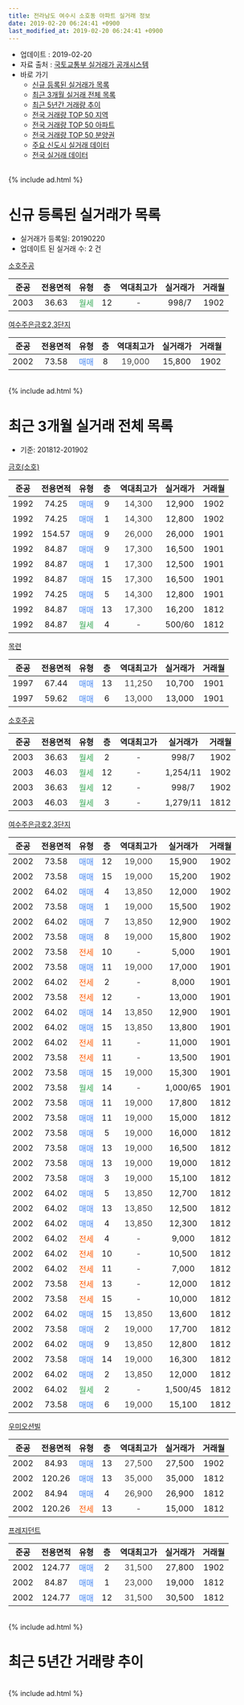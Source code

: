 ```yaml
---
title: 전라남도 여수시 소호동 아파트 실거래 정보
date: 2019-02-20 06:24:41 +0900
last_modified_at: 2019-02-20 06:24:41 +0900
---
```


* 업데이트 : 2019-02-20
* 자료 출처 : [국토교통부 실거래가 공개시스템](http://rt.molit.go.kr)
* 바로 가기
    * [신규 등록된 실거래가 목록](#신규-등록된-실거래가-목록)
    * [최근 3개월 실거래 전체 목록](#최근-3개월-실거래-전체-목록)
    * [최근 5년간 거래량 추이](#최근-5년간-거래량-추이)
    * [전국 거래량 TOP 50 지역](https://inasie.github.io/apt-trade-info/최근-3개월-전국에서-가장-거래가-많이-발생한-지역)
    * [전국 거래량 TOP 50 아파트](https://inasie.github.io/apt-trade-info/최근-3개월-전국에서-가장-거래가-많이-발생한-아파트)
    * [전국 거래량 TOP 50 분양권](https://inasie.github.io/apt-trade-info/최근-3개월-전국에서-가장-거래가-많이-발생한-분양권)
    * [주요 신도시 실거래 데이터](https://inasie.github.io/apt-trade-info/주요-신도시)
    * [전국 실거래 데이터](https://inasie.github.io/apt-trade-info/전국)
<br>
{% include ad.html %}
<br>

# 신규 등록된 실거래가 목록
* 실거래가 등록일: 20190220
* 업데이트 된 실거래 수: 2 건


[소호주공](https://search.naver.com/search.naver?query=%EC%A0%84%EB%9D%BC%EB%82%A8%EB%8F%84+%EC%97%AC%EC%88%98%EC%8B%9C+%EC%86%8C%ED%98%B8%EB%8F%99+%EC%86%8C%ED%98%B8%EC%A3%BC%EA%B3%B5)

|준공|전용면적|유형|층|역대최고가|실거래가|거래월|
|:---:|:---:|:---:|:---:|:---:|:---:|:---:|
|2003|36.63|<span style="color:#34a853">월세</span>|12|<span style="color:#444444">-</span>|998/7|1902|

[여수주은금호2,3단지](https://search.naver.com/search.naver?query=%EC%A0%84%EB%9D%BC%EB%82%A8%EB%8F%84+%EC%97%AC%EC%88%98%EC%8B%9C+%EC%86%8C%ED%98%B8%EB%8F%99+%EC%97%AC%EC%88%98%EC%A3%BC%EC%9D%80%EA%B8%88%ED%98%B82%2C3%EB%8B%A8%EC%A7%80)

|준공|전용면적|유형|층|역대최고가|실거래가|거래월|
|:---:|:---:|:---:|:---:|:---:|:---:|:---:|
|2002|73.58|<span style="color:#4285f3">매매</span>|8|<span style="color:#444444">19,000</span>|15,800|1902|


<br>
{% include ad.html %}
<br>

# 최근 3개월 실거래 전체 목록
* 기준: 201812-201902


[금호(소호)](https://search.naver.com/search.naver?query=%EC%A0%84%EB%9D%BC%EB%82%A8%EB%8F%84+%EC%97%AC%EC%88%98%EC%8B%9C+%EC%86%8C%ED%98%B8%EB%8F%99+%EA%B8%88%ED%98%B8%28%EC%86%8C%ED%98%B8%29)

|준공|전용면적|유형|층|역대최고가|실거래가|거래월|
|:---:|:---:|:---:|:---:|:---:|:---:|:---:|
|1992|74.25|<span style="color:#4285f3">매매</span>|9|<span style="color:#444444">14,300</span>|12,900|1902|
|1992|74.25|<span style="color:#4285f3">매매</span>|1|<span style="color:#444444">14,300</span>|12,800|1902|
|1992|154.57|<span style="color:#4285f3">매매</span>|9|<span style="color:#444444">26,000</span>|26,000|1901|
|1992|84.87|<span style="color:#4285f3">매매</span>|9|<span style="color:#444444">17,300</span>|16,500|1901|
|1992|84.87|<span style="color:#4285f3">매매</span>|1|<span style="color:#444444">17,300</span>|12,500|1901|
|1992|84.87|<span style="color:#4285f3">매매</span>|15|<span style="color:#444444">17,300</span>|16,500|1901|
|1992|74.25|<span style="color:#4285f3">매매</span>|5|<span style="color:#444444">14,300</span>|12,800|1901|
|1992|84.87|<span style="color:#4285f3">매매</span>|13|<span style="color:#444444">17,300</span>|16,200|1812|
|1992|84.87|<span style="color:#34a853">월세</span>|4|<span style="color:#444444">-</span>|500/60|1812|

[목련](https://search.naver.com/search.naver?query=%EC%A0%84%EB%9D%BC%EB%82%A8%EB%8F%84+%EC%97%AC%EC%88%98%EC%8B%9C+%EC%86%8C%ED%98%B8%EB%8F%99+%EB%AA%A9%EB%A0%A8)

|준공|전용면적|유형|층|역대최고가|실거래가|거래월|
|:---:|:---:|:---:|:---:|:---:|:---:|:---:|
|1997|67.44|<span style="color:#4285f3">매매</span>|13|<span style="color:#444444">11,250</span>|10,700|1901|
|1997|59.62|<span style="color:#4285f3">매매</span>|6|<span style="color:#444444">13,000</span>|13,000|1901|

[소호주공](https://search.naver.com/search.naver?query=%EC%A0%84%EB%9D%BC%EB%82%A8%EB%8F%84+%EC%97%AC%EC%88%98%EC%8B%9C+%EC%86%8C%ED%98%B8%EB%8F%99+%EC%86%8C%ED%98%B8%EC%A3%BC%EA%B3%B5)

|준공|전용면적|유형|층|역대최고가|실거래가|거래월|
|:---:|:---:|:---:|:---:|:---:|:---:|:---:|
|2003|36.63|<span style="color:#34a853">월세</span>|2|<span style="color:#444444">-</span>|998/7|1902|
|2003|46.03|<span style="color:#34a853">월세</span>|12|<span style="color:#444444">-</span>|1,254/11|1902|
|2003|36.63|<span style="color:#34a853">월세</span>|12|<span style="color:#444444">-</span>|998/7|1902|
|2003|46.03|<span style="color:#34a853">월세</span>|3|<span style="color:#444444">-</span>|1,279/11|1812|

[여수주은금호2,3단지](https://search.naver.com/search.naver?query=%EC%A0%84%EB%9D%BC%EB%82%A8%EB%8F%84+%EC%97%AC%EC%88%98%EC%8B%9C+%EC%86%8C%ED%98%B8%EB%8F%99+%EC%97%AC%EC%88%98%EC%A3%BC%EC%9D%80%EA%B8%88%ED%98%B82%2C3%EB%8B%A8%EC%A7%80)

|준공|전용면적|유형|층|역대최고가|실거래가|거래월|
|:---:|:---:|:---:|:---:|:---:|:---:|:---:|
|2002|73.58|<span style="color:#4285f3">매매</span>|12|<span style="color:#444444">19,000</span>|15,900|1902|
|2002|73.58|<span style="color:#4285f3">매매</span>|15|<span style="color:#444444">19,000</span>|15,200|1902|
|2002|64.02|<span style="color:#4285f3">매매</span>|4|<span style="color:#444444">13,850</span>|12,000|1902|
|2002|73.58|<span style="color:#4285f3">매매</span>|1|<span style="color:#444444">19,000</span>|15,500|1902|
|2002|64.02|<span style="color:#4285f3">매매</span>|7|<span style="color:#444444">13,850</span>|12,900|1902|
|2002|73.58|<span style="color:#4285f3">매매</span>|8|<span style="color:#444444">19,000</span>|15,800|1902|
|2002|73.58|<span style="color:#ff5a00">전세</span>|10|<span style="color:#444444">-</span>|5,000|1901|
|2002|73.58|<span style="color:#4285f3">매매</span>|11|<span style="color:#444444">19,000</span>|17,000|1901|
|2002|64.02|<span style="color:#ff5a00">전세</span>|2|<span style="color:#444444">-</span>|8,000|1901|
|2002|73.58|<span style="color:#ff5a00">전세</span>|12|<span style="color:#444444">-</span>|13,000|1901|
|2002|64.02|<span style="color:#4285f3">매매</span>|14|<span style="color:#444444">13,850</span>|12,900|1901|
|2002|64.02|<span style="color:#4285f3">매매</span>|15|<span style="color:#444444">13,850</span>|13,800|1901|
|2002|64.02|<span style="color:#ff5a00">전세</span>|11|<span style="color:#444444">-</span>|11,000|1901|
|2002|73.58|<span style="color:#ff5a00">전세</span>|11|<span style="color:#444444">-</span>|13,500|1901|
|2002|73.58|<span style="color:#4285f3">매매</span>|15|<span style="color:#444444">19,000</span>|15,300|1901|
|2002|73.58|<span style="color:#34a853">월세</span>|14|<span style="color:#444444">-</span>|1,000/65|1901|
|2002|73.58|<span style="color:#4285f3">매매</span>|11|<span style="color:#444444">19,000</span>|17,800|1812|
|2002|73.58|<span style="color:#4285f3">매매</span>|11|<span style="color:#444444">19,000</span>|15,000|1812|
|2002|73.58|<span style="color:#4285f3">매매</span>|5|<span style="color:#444444">19,000</span>|16,000|1812|
|2002|73.58|<span style="color:#4285f3">매매</span>|13|<span style="color:#444444">19,000</span>|16,500|1812|
|2002|73.58|<span style="color:#4285f3">매매</span>|13|<span style="color:#444444">19,000</span>|19,000|1812|
|2002|73.58|<span style="color:#4285f3">매매</span>|3|<span style="color:#444444">19,000</span>|15,100|1812|
|2002|64.02|<span style="color:#4285f3">매매</span>|5|<span style="color:#444444">13,850</span>|12,700|1812|
|2002|64.02|<span style="color:#4285f3">매매</span>|13|<span style="color:#444444">13,850</span>|12,500|1812|
|2002|64.02|<span style="color:#4285f3">매매</span>|4|<span style="color:#444444">13,850</span>|12,300|1812|
|2002|64.02|<span style="color:#ff5a00">전세</span>|4|<span style="color:#444444">-</span>|9,000|1812|
|2002|64.02|<span style="color:#ff5a00">전세</span>|10|<span style="color:#444444">-</span>|10,500|1812|
|2002|64.02|<span style="color:#ff5a00">전세</span>|11|<span style="color:#444444">-</span>|7,000|1812|
|2002|73.58|<span style="color:#ff5a00">전세</span>|13|<span style="color:#444444">-</span>|12,000|1812|
|2002|73.58|<span style="color:#ff5a00">전세</span>|15|<span style="color:#444444">-</span>|10,000|1812|
|2002|64.02|<span style="color:#4285f3">매매</span>|15|<span style="color:#444444">13,850</span>|13,600|1812|
|2002|73.58|<span style="color:#4285f3">매매</span>|2|<span style="color:#444444">19,000</span>|17,700|1812|
|2002|64.02|<span style="color:#4285f3">매매</span>|9|<span style="color:#444444">13,850</span>|12,800|1812|
|2002|73.58|<span style="color:#4285f3">매매</span>|14|<span style="color:#444444">19,000</span>|16,300|1812|
|2002|64.02|<span style="color:#4285f3">매매</span>|2|<span style="color:#444444">13,850</span>|12,000|1812|
|2002|64.02|<span style="color:#34a853">월세</span>|2|<span style="color:#444444">-</span>|1,500/45|1812|
|2002|73.58|<span style="color:#4285f3">매매</span>|6|<span style="color:#444444">19,000</span>|15,100|1812|


<script async src="//pagead2.googlesyndication.com/pagead/js/adsbygoogle.js"></script>
<!-- 기본 -->
<ins class="adsbygoogle"
     style="display:block"
     data-ad-client="ca-pub-2446590836940007"
     data-ad-slot="1659523306"
     data-ad-format="auto"
     data-full-width-responsive="true"></ins>
<script>
(adsbygoogle = window.adsbygoogle || []).push({});
</script>


[우미오션빌](https://search.naver.com/search.naver?query=%EC%A0%84%EB%9D%BC%EB%82%A8%EB%8F%84+%EC%97%AC%EC%88%98%EC%8B%9C+%EC%86%8C%ED%98%B8%EB%8F%99+%EC%9A%B0%EB%AF%B8%EC%98%A4%EC%85%98%EB%B9%8C)

|준공|전용면적|유형|층|역대최고가|실거래가|거래월|
|:---:|:---:|:---:|:---:|:---:|:---:|:---:|
|2002|84.93|<span style="color:#4285f3">매매</span>|13|<span style="color:#444444">27,500</span>|27,500|1902|
|2002|120.26|<span style="color:#4285f3">매매</span>|13|<span style="color:#444444">35,000</span>|35,000|1812|
|2002|84.94|<span style="color:#4285f3">매매</span>|4|<span style="color:#444444">26,900</span>|26,900|1812|
|2002|120.26|<span style="color:#ff5a00">전세</span>|13|<span style="color:#444444">-</span>|15,000|1812|

[프레지던트](https://search.naver.com/search.naver?query=%EC%A0%84%EB%9D%BC%EB%82%A8%EB%8F%84+%EC%97%AC%EC%88%98%EC%8B%9C+%EC%86%8C%ED%98%B8%EB%8F%99+%ED%94%84%EB%A0%88%EC%A7%80%EB%8D%98%ED%8A%B8)

|준공|전용면적|유형|층|역대최고가|실거래가|거래월|
|:---:|:---:|:---:|:---:|:---:|:---:|:---:|
|2002|124.77|<span style="color:#4285f3">매매</span>|2|<span style="color:#444444">31,500</span>|27,800|1902|
|2002|84.87|<span style="color:#4285f3">매매</span>|1|<span style="color:#444444">23,000</span>|19,000|1812|
|2002|124.77|<span style="color:#4285f3">매매</span>|12|<span style="color:#444444">31,500</span>|30,500|1812|


<br>
{% include ad.html %}
<br>

# 최근 5년간 거래량 추이


<div style="width:100%;">
    <canvas id="deal_progress" height="200"></canvas>
</div>

<script>
new Chart(document.getElementById("deal_progress"), {
    type: 'line',
    data: {
        labels: ['201402','201403','201404','201405','201406','201407','201408','201409','201410','201411','201412','201501','201502','201503','201504','201505','201506','201507','201508','201509','201510','201511','201512','201601','201602','201603','201604','201605','201606','201607','201608','201609','201610','201611','201612','201701','201702','201703','201704','201705','201706','201707','201708','201709','201710','201711','201712','201801','201802','201803','201804','201805','201806','201807','201808','201809','201810','201811','201812','201901','201902'],
        datasets: [{
            label: '매매',
            pointRadius: 1,
            data: [20, 16, 10, 13, 9, 52, 13, 17, 35, 20, 18, 17, 14, 15, 16, 17, 34, 24, 41, 16, 35, 34, 24, 22, 16, 15, 29, 17, 21, 19, 17, 25, 24, 18, 11, 15, 25, 30, 20, 19, 19, 29, 24, 30, 17, 28, 27, 19, 23, 20, 25, 14, 21, 15, 17, 9, 22, 22, 20, 11, 10],
            borderColor: "rgba(255, 201, 14, 1)",
            backgroundColor: "rgba(255, 201, 14, 0.5)",
            fill: false,
            lineTension: 0
        },{
            label: '전월세',
            pointRadius: 1,
            data: [14, 12, 15, 21, 18, 7, 34, 15, 14, 32, 23, 20, 31, 27, 16, 16, 19, 34, 18, 24, 12, 9, 15, 18, 0, 11, 10, 14, 14, 10, 11, 13, 17, 22, 18, 14, 20, 19, 15, 13, 16, 23, 28, 17, 6, 13, 12, 18, 17, 15, 13, 11, 14, 11, 11, 11, 8, 12, 9, 6, 3],
            borderColor: "rgba(0, 141, 185, 1)",
            backgroundColor: "rgba(0, 141, 185, 0.5)",
            fill: false,
            lineTension: 0
        }
        ]
    },
    options: {
        responsive: true,
        title: {
            display: false
        },
        tooltips: {
            mode: 'index',
            intersect: false
        },
        hover: {
            mode: 'nearest',
            intersect: true
        },
        scales: {
            xAxes: [{
                display: true,
                scaleLabel: {
                    display: true,
                    labelString: '년/월'
                }
            }],
            yAxes: [{
                display: true,
                ticks: {
                    suggestedMin: 0,
                },
                scaleLabel: {
                    display: true,
                    labelString: '실거래 수'
                }
            }]
        }
    }
});

</script>


<br>
{% include ad.html %}
<br>

